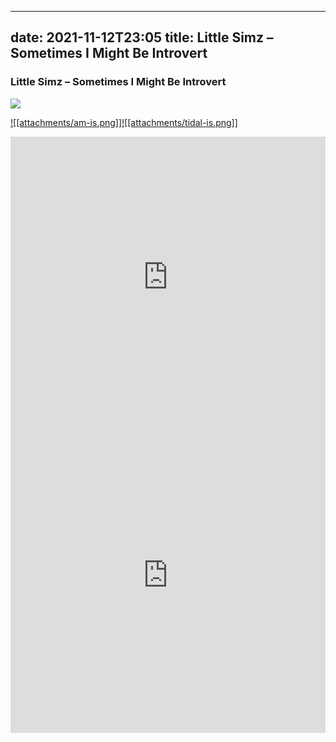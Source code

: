  ---
date: 2021-11-12T23:05
title: Little Simz – Sometimes I Might Be Introvert 
---
### Little Simz – Sometimes I Might Be Introvert 
[![](https://img.discogs.com/Zjuy1E2bx4ZZMjji-kxOBZ2p8x4=/fit-in/600x534/filters:strip_icc():format(jpeg):mode_rgb():quality(90)/discogs-images/R-20066947-1631004972-4287.jpeg.jpg)][1] 

[1]: https://www.discogs.com/release/20066947
[2]: https://music.apple.com/us/album/1561184260
[3]: https://listen.tidal.com/album/179752112

[![[attachments/am-is.png]]][2][![[attachments/tidal-is.png]]][3]

<iframe allow="autoplay *; encrypted-media *; fullscreen *" frameborder="0" height="450" style="width:100%;max-width:660px;overflow:hidden;background:transparent;" sandbox="allow-forms allow-popups allow-same-origin allow-scripts allow-storage-access-by-user-activation allow-top-navigation-by-user-activation" src="https://embed.music.apple.com/us/album/turn-blue/1561184260"></iframe>
<div style="position: relative; padding-bottom: 100%; height: 0; overflow: hidden; max-width: 100%;"><iframe src="https://embed.tidal.com/albums/179752112?layout=gridify" frameborder= "0" allowfullscreen style="position: absolute; top: 0; left: 0; width: 100%; height: 1px; min-height: 100%; margin: 0 auto;"></iframe></div>